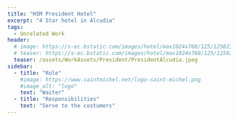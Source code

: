 ```yaml
---
title: "HSM President Hotel"
excerpt: "4 Star hotel in Alcudia"
tags:
  - Unrelated Work
header:
  # image: https://s-ec.bstatic.com/images/hotel/max1024x768/125/12582330.jpg
  # teaser: https://s-ec.bstatic.com/images/hotel/max1024x768/125/12582330.jpg
  teaser: /assets/WorkAssets/President/PresidentAlcudia.jpeg
sidebar:
  - title: "Role"
    #image: https://www.saintmichel.net/logo-saint-michel.png
    #image_alt: "logo"
    text: "Waiter"
  - title: "Responsibilities"
    text: "Serve to the costumers"
---
```

